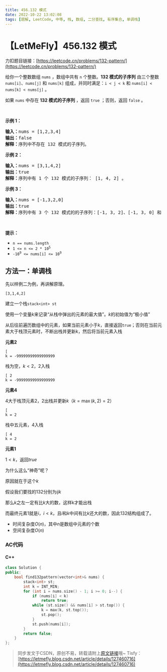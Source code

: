 ```yaml
---
title: 456.132 模式
date: 2022-10-22 13:02:08
tags: [题解, LeetCode, 中等, 栈, 数组, 二分查找, 有序集合, 单调栈]
---
```


# 【LetMeFly】456.132 模式

力扣题目链接：[https://leetcode.cn/problems/132-pattern/](https://leetcode.cn/problems/132-pattern/)

<p>给你一个整数数组 <code>nums</code> ，数组中共有 <code>n</code> 个整数。<strong>132 模式的子序列</strong> 由三个整数 <code>nums[i]</code>、<code>nums[j]</code> 和 <code>nums[k]</code> 组成，并同时满足：<code>i < j < k</code> 和 <code>nums[i] < nums[k] < nums[j]</code> 。</p>

<p>如果 <code>nums</code> 中存在 <strong>132 模式的子序列</strong> ，返回 <code>true</code> ；否则，返回 <code>false</code> 。</p>

<p> </p>

<p><strong>示例 1：</strong></p>

<pre>
<strong>输入：</strong>nums = [1,2,3,4]
<strong>输出：</strong>false
<strong>解释：</strong>序列中不存在 132 模式的子序列。
</pre>

<p><strong>示例 2：</strong></p>

<pre>
<strong>输入：</strong>nums = [3,1,4,2]
<strong>输出：</strong>true
<strong>解释：</strong>序列中有 1 个 132 模式的子序列： [1, 4, 2] 。
</pre>

<p><strong>示例 3：</strong></p>

<pre>
<strong>输入：</strong>nums = [-1,3,2,0]
<strong>输出：</strong>true
<strong>解释：</strong>序列中有 3 个 132 模式的的子序列：[-1, 3, 2]、[-1, 3, 0] 和 [-1, 2, 0] 。
</pre>

<p> </p>

<p><strong>提示：</strong></p>

<ul>
	<li><code>n == nums.length</code></li>
	<li><code>1 <= n <= 2 * 10<sup>5</sup></code></li>
	<li><code>-10<sup>9</sup> <= nums[i] <= 10<sup>9</sup></code></li>
</ul>


    
## 方法一：单调栈

先以样例二为例，再讲解原理。

```[3,1,4,2]```

建立一个栈```stack<int> st```

使用一个变量$k$来记录“从栈中弹出的元素的最大值”。$k$的初始值为“极小值”

从后往前遍历数组中的元素，如果当前元素小于$k$，直接返回```true```；否则在当前元素大于栈顶元素时，不断出栈并更新$k$，然后将当前元素入栈

**元素2**

```
[
k = -99999999999999999
```

栈为空，$k<2$，$2$入栈

```
[ 2
k = -99999999999999999
```

**元素4**

$4$大于栈顶元素$2$，$2$出栈并更新$k$（$k = \max(k, 2) = 2$）

```
[
k = 2
```

栈中五元素，$4$入栈

```
[ 4
k = 2
```

**元素1**

$1 < k$，返回$true$

为什么这么“神奇”呢？

原因就在于这个$k$

假设我们要找的$132$分别为$ijk$

那么$k$之左一定有比$k$大的数，这样$k$才能出栈

而最终元素$1$就是$i$，$i < k$，且$i$和$k$中间有比$k$还大的数，因此$132$结构组成了。

+ 时间复杂度$O(n)$，其中$n$是数组中元素的个数
+ 空间复杂度$O(n)$

### AC代码

#### C++

```cpp
class Solution {
public:
    bool find132pattern(vector<int>& nums) {
        stack<int> st;
        int k = INT_MIN;
        for (int i = nums.size() - 1; i >= 0; i--) {
            if (nums[i] < k)
                return true;
            while (st.size() && nums[i] > st.top()) {
                k = max(k, st.top());
                st.pop();
            }
            st.push(nums[i]);
        }
        return false;
    }
};
```

> 同步发文于CSDN，原创不易，转载请附上[原文链接](https://blog.tisfy.eu.org/2022/10/22/LeetCode%200456.132%E6%A8%A1%E5%BC%8F/)哦~
> Tisfy：[https://letmefly.blog.csdn.net/article/details/127460716](https://letmefly.blog.csdn.net/article/details/127460716)
